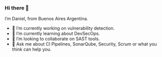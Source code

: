 ### Hi there 👋

<!--
**dvelardez/dvelardez** is a ✨ _special_ ✨ repository because its `README.md` (this file) appears on your GitHub profile.

Here are some ideas to get you started:

- 🔭 I’m currently working on ...
- 🌱 I’m currently learning ...
- 👯 I’m looking to collaborate on ...
- 🤔 I’m looking for help with ...
- 💬 Ask me about ...
- 📫 How to reach me: ...
- 😄 Pronouns: ...
- ⚡ Fun fact: ...
-->
I’m Daniel, from Buenos Aires Argentina.

- 🔭 I’m currently working on vulnerability detection.
- 🌱 I’m currently learning about DevSecOps.
- 👯 I’m looking to collaborate on SAST tools.
- 💬 Ask me about CI Pipelines, SonarQube, Security, Scrum or what you think can help you.
